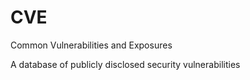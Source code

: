 # CVE

Common Vulnerabilities and Exposures

A database of publicly disclosed security vulnerabilities
